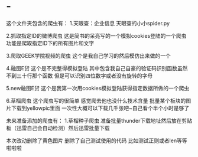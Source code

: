 # -
这个文件夹包含的爬虫有：
1.天眼查：企业信息       天眼查的小小spider.py

2.抓取指定ID的微博爬虫   这是简书的呆亮写的一个模拟cookies登陆的一个爬虫 功能是爬取指定ID下的所有图片和文字

3.爬取GEEK学院视频的爬虫 这个是我自己学习的然后模仿出来做的一个

4.融图E贷                这个是不完整得模拟登陆 其中包含我自己自豪的验证码识别函数虽然不到三十行那个函数 但是可以识别四位数字或者没有旋转的字母

5.new融图E贷             这个是我第一次用cookies模拟登陆获得指定数据所做的一个爬虫

6.草榴爬虫               这个爬虫写的很简单 感觉爬去他也没什么技术含量 批量某个板块的图片下载到yellowpic里面 一次性大概可以下载几千张吧~自己看个半个小时是够了


未来准备添加的爬虫有：
1.草榴种子爬虫           准备批量thunder下载地址然后放在剪贴板（迅雷自己会自动检测）然后迅雷批量下载

本次改动删除了黄色图片
删除了自己测试使用的代码 比如测试正则或者len等等
啦啦啦